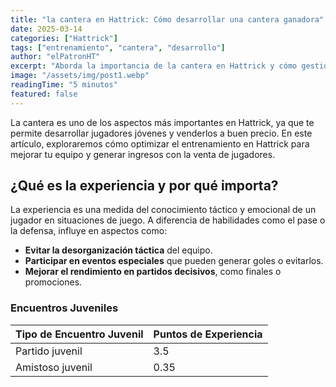 ```yaml
---
title: "la cantera en Hattrick: Cómo desarrollar una cantera ganadora"
date: 2025-03-14
categories: ["Hattrick"]
tags: ["entrenamiento", "cantera", "desarrollo"]
author: "elPatronHT"
excerpt: "Aborda la importancia de la cantera en Hattrick y cómo gestionar el entrenamiento para maximizar el desarrollo de tus jugadores."
image: "/assets/img/post1.webp"
readingTime: "5 minutos"
featured: false
---
```


La cantera es uno de los aspectos más importantes en Hattrick, ya que te permite desarrollar jugadores jóvenes y venderlos a buen precio. En este artículo, exploraremos cómo optimizar el entrenamiento en Hattrick para mejorar tu equipo y generar ingresos con la venta de jugadores.

## ¿Qué es la experiencia y por qué importa?

La experiencia es una medida del conocimiento táctico y emocional de un jugador en situaciones de juego. A diferencia de habilidades como el pase o la defensa, influye en aspectos como:

- **Evitar la desorganización táctica** del equipo.
- **Participar en eventos especiales** que pueden generar goles o evitarlos.
- **Mejorar el rendimiento en partidos decisivos**, como finales o promociones.

### Encuentros Juveniles

| **Tipo de Encuentro Juvenil** | **Puntos de Experiencia** |
| ----------------------------- | ------------------------- |
| Partido juvenil               | 3.5                       |
| Amistoso juvenil              | 0.35                      |
